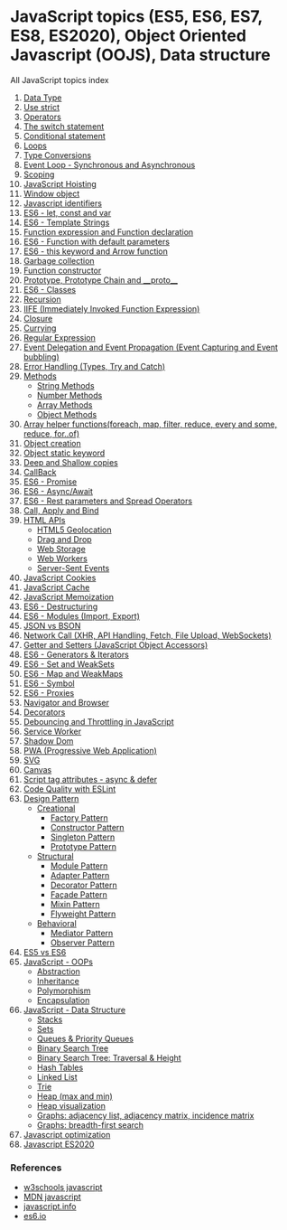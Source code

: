 # JavaScript topics (ES5, ES6, ES7, ES8, ES2020), Object Oriented Javascript (OOJS), Data structure
All JavaScript topics index

<ol>
  <li><a href="https://github.com/suryansh54/javascript-datatypes" title="Data Type">Data Type</a></li>
  <li><a href="javascript:;" title="Use strict">Use strict</a></li>
  <li><a href="javascript:;" title="Operators">Operators</a></li>
  <li><a href="javascript:;" title="The switch statement">The switch statement</a></li>
  <li><a href="javascript:;" title="Conditional statement">Conditional statement</a></li>
  <li><a href="javascript:;" title="Loops">Loops</a></li>
  <li><a href="javascript:;" title="Type Conversions">Type Conversions</a></li>
  <li><a href="https://github.com/suryansh54/Javascript-callback-promise-async-and-await/blob/master/README.md#synchronous-and-asynchronous" title="Event Loop - Synchronous and Asynchronous">Event Loop - Synchronous and Asynchronous</a></li>
  <li><a href="javascript:;" title="Scoping">Scoping</a></li>
  <li><a href="javascript:;" title="JavaScript Hoisting">JavaScript Hoisting</a></li>
  <li><a href="javascript:;" title="Window object">Window object</a></li>
  <li><a href="javascript:;" title="Window object">Javascript identifiers</a></li>
  <li><a href="javascript:;" title="ES6 - let, const and var">ES6 - let, const and var</a></li>
  <li><a href="javascript:;" title="ES6 - Template Strings">ES6 - Template Strings</a></li>
  <li><a href="javascript:;" title="Function expression and Function declaration">Function expression and Function declaration</a></li>
  <li><a href="javascript:;" title="ES6 - Function with default parameters">ES6 - Function with default parameters</a></li>
  <li><a href="javascript:;" title="ES6 - this keyword and Arrow function">ES6 - this keyword and Arrow function</a></li>
  <li><a href="https://github.com/suryansh54/Javascript-garbage-collection" title="Garbage collection">Garbage collection</a></li>
  <li><a href="javascript:;" title="Function constructor">Function constructor</a></li>
  <li><a href="javascript:;" title="Prototype, Prototype Chain and __proto__">Prototype, Prototype Chain and __proto__</a></li>
  <li><a href="javascript:;" title="ES6 - Classes">ES6 - Classes</a></li>
  <li><a href="javascript:;" title="Recursion">Recursion</a></li>
  <li><a href="javascript:;" title="IIFE (Immediately Invoked Function Expression)">IIFE (Immediately Invoked Function Expression)</a></li>
  <li><a href="https://github.com/suryansh54/javascript-closure" title="Closure">Closure</a></li>
  <li><a href="javascript:;" title="Currying">Currying</a></li>
  <li><a href="javascript:;" title="Regular Expression">Regular Expression</a></li>
  <li><a href="javascript:;" title="Event Delegation and Event Propagation (Event Capturing and Event bubbling)">Event Delegation and Event Propagation (Event Capturing and Event bubbling)</a></li>
  <li><a href="https://github.com/suryansh54/javascript-error-handling" title="Error Handling (Types, Try and Catch)">Error Handling (Types, Try and Catch)</a></li>
  <li><a href="javascript:;" title="Methods">Methods</a>
      <ul>
        <li><a href="javascript:;" title="String Methods">String Methods</a></li>
        <li><a href="javascript:;" title="Number Methods">Number Methods</a></li>
        <li><a href="javascript:;" title="Array Methods">Array Methods</a></li>
        <li><a href="javascript:;" title="Object Methods">Object Methods</a></li>
      </ul>
  </li>
  <li><a href="javascript:;" title="Array helper functions(foreach, map, filter, reduce, every and some, reduce, for..of)">Array helper functions(foreach, map, filter, reduce, every and some, reduce, for..of)</a></li>
  <li><a href="javascript:;" title="Object creation">Object creation</a></li>
  <li><a href="javascript:;" title="Object static keyword">Object static keyword</a></li>
  <li><a href="javascript:;" title="Deep and Shallow copies">Deep and Shallow copies</a></li>
  <li><a href="https://github.com/suryansh54/Javascript-callback-promise-async-and-await/blob/master/README.md#callback" title="CallBack">CallBack</a></li>
  <li><a href="https://github.com/suryansh54/Javascript-callback-promise-async-and-await/blob/master/README.md#promise" title="ES6 - Promise">ES6 - Promise</a></li>
  <li><a href="https://github.com/suryansh54/Javascript-callback-promise-async-and-await/blob/master/README.md#asyncawait" title="ES6 - Async/Await">ES6 - Async/Await</a></li>
  <li><a href="javascript:;" title="ES6 - Rest parameters and Spread Operators">ES6 - Rest parameters and Spread Operators</a></li>
  <li><a href="https://github.com/suryansh54/javascript-call-apply-bind" title="Call, Apply and Bind">Call, Apply and Bind</a></li>
  <li><a href="javascript:;" title="HTML APIs">HTML APIs</a>
      <ul>
        <li><a href="javascript:;" title="HTML5 Geolocation">HTML5 Geolocation</a></li>
        <li><a href="javascript:;" title="Drag and Drop">Drag and Drop</a></li>
        <li><a href="javascript:;" title="Web Storage">Web Storage</a></li>
        <li><a href="javascript:;" title="Web Workers">Web Workers</a></li>
        <li><a href="javascript:;" title="Server-Sent Events">Server-Sent Events</a></li>
      </ul>
  </li>
  <li><a href="javascript:;" title="JavaScript Cookies">JavaScript Cookies</a></li>
  <li><a href="javascript:;" title="JavaScript Cache">JavaScript Cache</a></li>
  <li><a href="javascript:;" title="JavaScript Memoization">JavaScript Memoization</a></li>
  <li><a href="javascript:;" title="ES6 - Destructuring">ES6 - Destructuring</a></li>
  <li><a href="javascript:;" title="ES6 - Modules (Import, Export)">ES6 - Modules (Import, Export)</a></li>
  <li><a href="javascript:;" title="JSON vs BSON">JSON vs BSON</a></li>
  <li><a href="javascript:;" title="Network Call (XHR, API Handling, Fetch, File Upload, WebSockets)">Network Call (XHR, API Handling, Fetch, File Upload, WebSockets)</a></li>
  <li><a href="javascript:;" title="Getter and Setters (JavaScript Object Accessors)">Getter and Setters (JavaScript Object Accessors)</a></li>
  <li><a href="https://github.com/suryansh54/JavaScript-Generators-and-Iterators" title="ES6 - Generators & Iterators">ES6 - Generators & Iterators</a></li>
  <li><a href="javascript:;" title="ES6 - Set and WeakSets">ES6 - Set and WeakSets</a></li>
  <li><a href="javascript:;" title="ES6 - Map and WeakMaps">ES6 - Map and WeakMaps</a></li>
  <li><a href="javascript:;" title="ES6 - Symbol">ES6 - Symbol</a></li>
  <li><a href="javascript:;" title="ES6 - Proxies">ES6 - Proxies</a></li>
  <li><a href="javascript:;" title="Navigator and Browser">Navigator and Browser</a></li>
  <li><a href="https://github.com/suryansh54/javascript-decorators" title="Decorators">Decorators</a></li>
  <li><a href="javascript:;" title="Debouncing and Throttling in JavaScript">Debouncing and Throttling in JavaScript</a></li>
  <li><a href="javascript:;" title="Service Worker">Service Worker</a></li>
  <li><a href="https://github.com/suryansh54/shadow-dom" title="Shadow Dom">Shadow Dom</a></li>
  <li><a href="javascript:;" title="PWA (Progressive Web Application)">PWA (Progressive Web Application)</a></li>
  <li><a href="javascript:;" title="SVG">SVG</a></li>
  <li><a href="javascript:;" title="Canvas">Canvas</a></li>
  <li><a href="javascript:;" title="Script tag attributes - async & defer">Script tag attributes - async & defer</a></li>
  <li><a href="javascript:;" title="Code Quality with ESLint">Code Quality with ESLint</a></li>
  <li><a href="javascript:;" title="Design Pattern">Design Pattern</a>
      <ul>
        <li><a href="javascript:;" title="Creational">Creational</a>
          <ul>
            <li><a href="javascript:;" title="Factory Pattern">Factory Pattern</a></li>
            <li><a href="javascript:;" title="Constructor Pattern">Constructor Pattern</a></li>
            <li><a href="javascript:;" title="Singleton Pattern">Singleton Pattern</a></li>
            <li><a href="javascript:;" title="Prototype Pattern">Prototype Pattern</a></li>
          </ul>
        </li>
        <li><a href="javascript:;" title="Structural">Structural</a>
          <ul>
            <li><a href="javascript:;" title="Module Pattern">Module Pattern</a></li>
            <li><a href="javascript:;" title="Adapter Pattern">Adapter Pattern</a></li>
            <li><a href="javascript:;" title="Decorator Pattern">Decorator Pattern</a></li>
            <li><a href="javascript:;" title="Façade Pattern">Façade Pattern</a></li>
            <li><a href="javascript:;" title="Mixin Pattern">Mixin Pattern</a></li>
            <li><a href="javascript:;" title="Flyweight Pattern">Flyweight Pattern</a></li>
          </ul>
        </li>
        <li><a href="javascript:;" title="Behavioral">Behavioral</a>
          <ul>
            <li><a href="javascript:;" title="Mediator Pattern">Mediator Pattern</a></li>
            <li><a href="javascript:;" title="Observer Pattern">Observer Pattern</a></li>
          </ul>
        </li>
      </ul>
  </li>
  <li><a href="javascript:;" title="ES5 vs ES6">ES5 vs ES6</a></li>
  <li><a href="javascript:;" title="JavaScript - OOPs">JavaScript - OOPs</a>
      <ul>
        <li><a href="javascript:;" title="Abstraction">Abstraction</a></li>
        <li><a href="javascript:;" title="Inheritance">Inheritance</a></li>
        <li><a href="javascript:;" title="Polymorphism">Polymorphism</a></li>
        <li><a href="javascript:;" title="Encapsulation">Encapsulation</a></li>
      </ul>
  </li>
  <li><a href="https://github.com/suryansh54/data-structure-javascript" title="JavaScript - Data Structure">JavaScript - Data Structure</a>
      <ul>
        <li><a href="javascript:;" title="Stacks">Stacks</a></li>
        <li><a href="javascript:;" title="Sets">Sets</a></li>
        <li><a href="javascript:;" title="Queues & Priority Queues">Queues & Priority Queues</a></li>
        <li><a href="javascript:;" title="Binary Search Tree">Binary Search Tree</a></li>
        <li><a href="javascript:;" title="Binary Search Tree: Traversal & Height">Binary Search Tree: Traversal & Height</a></li>
        <li><a href="javascript:;" title="Hash Tables">Hash Tables</a></li>
        <li><a href="javascript:;" title="Linked List">Linked List</a></li>
        <li><a href="javascript:;" title="Trie">Trie</a></li>
        <li><a href="javascript:;" title="Heap (max and min)">Heap (max and min)</a></li>
        <li><a href="javascript:;" title="Heap visualization">Heap visualization</a></li>
        <li><a href="javascript:;" title="Graphs: adjacency list, adjacency matrix, incidence matrix">Graphs: adjacency list, adjacency matrix, incidence matrix</a></li>
        <li><a href="javascript:;" title="Graphs: breadth-first search">Graphs: breadth-first search</a></li>
      </ul>
  </li>
  <li><a href="javascript:;" title="Javascript optimization">Javascript optimization</a></li>
  <li><a href="https://github.com/suryansh54/es2020-new-features" title="ES2020">Javascript ES2020</a></li>
</ol>

### References
- <a href="https://www.w3schools.com/js" title="w3schools javascript">w3schools javascript</a>
- <a href="https://developer.mozilla.org/en-US/docs/Web/JavaScript" title="MDN javascript">MDN javascript</a>
- <a href="http://javascript.info" title="javascript.info">javascript.info</a>
- <a href="https://es6.io/" title="es6.io">es6.io</a>

